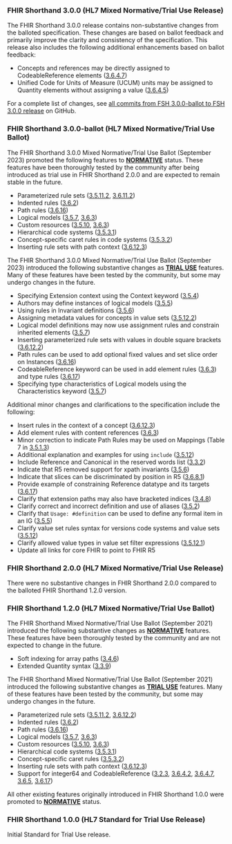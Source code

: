 ### FHIR Shorthand 3.0.0 (HL7 Mixed Normative/Trial Use Release)

The FHIR Shorthand 3.0.0 release contains non-substantive changes from the balloted specification. These changes are based on ballot feedback and primarily improve the clarity and consistency of the specification. This release also includes the following additional enhancements based on ballot feedback:
* Concepts and references may be directly assigned to CodeableReference elements ([3.6.4.7](reference.html#assignments-with-the-codeablereference-data-type))
* Unified Code for Units of Measure (UCUM) units may be assigned to Quantity elements without assigning a value ([3.6.4.5](reference.html#assignments-with-the-quantity-data-type))

For a complete list of changes, see [all commits from FSH 3.0.0-ballot to FSH 3.0.0 release](https://github.com/HL7/fhir-shorthand/compare/3.0.0-ballot...20cb514) on GitHub.

### FHIR Shorthand 3.0.0-ballot (HL7 Mixed Normative/Trial Use Ballot)

The FHIR Shorthand 3.0.0 Mixed Normative/Trial Use Ballot (September 2023) promoted the following features to **[NORMATIVE](https://hl7.org/fhir/versions.html#std-process)** status. These features have been thoroughly tested by the community after being introduced as trial use in FHIR Shorthand 2.0.0 and are expected to remain stable in the future.

* Parameterized rule sets ([3.5.11.2](reference.html#parameterized-rule-sets), [3.6.11.2](reference.html#inserting-parameterized-rule-sets))
* Indented rules ([3.6.2](reference.html#indented-rules))
* Path rules ([3.6.16](reference.html#path-rules))
* Logical models ([3.5.7](reference.html#defining-logical-models), [3.6.3](reference.html#add-element-rules))
* Custom resources ([3.5.10](reference.html#defining-resources), [3.6.3](reference.html#add-element-rules))
* Hierarchical code systems ([3.5.3.1](reference.html#defining-code-systems-with-hierarchical-codes))
* Concept-specific caret rules in code systems ([3.5.3.2](reference.html#code-metadata))
* Inserting rule sets with path context ([3.6.12.3](reference.html#inserting-rule-sets-with-path-context))

The FHIR Shorthand 3.0.0 Mixed Normative/Trial Use Ballot (September 2023) introduced the following substantive changes as **[TRIAL USE](https://hl7.org/fhir/versions.html#std-process)** features. Many of these features have been tested by the community, but some may undergo changes in the future.

* Specifying Extension context using the Context keyword ([3.5.4](reference.html#defining-extensions))
* Authors may define instances of logical models ([3.5.5](reference.html#defining-instances))
* Using rules in Invariant definitions ([3.5.6](reference.html#defining-invariants))
* Assigning metadata values for concepts in value sets ([3.5.12.2](reference.html#concept-metadata))
* Logical model definitions may now use assignment rules and constrain inherited elements ([3.5.7](reference.html#defining-logical-models))
* Inserting parameterized rule sets with values in double square brackets ([3.6.12.2](reference.html#inserting-parameterized-rule-sets))
* Path rules can be used to add optional fixed values and set slice order on Instances ([3.6.16](reference.html#path-rules))
* CodeableReference keyword can be used in add element rules ([3.6.3](reference.html#add-element-rules)) and type rules ([3.6.17](reference.html#type-rules))
* Specifying type characteristics of Logical models using the Characteristics keyword ([3.5.7](reference.html#defining-logical-models))

Additional minor changes and clarifications to the specification include the following:

* Insert rules in the context of a concept ([3.6.12.3](reference.html#inserting-rule-sets-with-path-context))
* Add element rules with content references ([3.6.3](reference.html#add-element-rules))
* Minor correction to indicate Path Rules may be used on Mappings (Table 7 in [3.5.1.3](reference.html#rule-statements))
* Additional explanation and examples for using `include` ([3.5.12](reference.html#defining-value-sets))
* Include Reference and Canonical in the reserved words list ([3.3.2](reference.html#reserved-words))
* Indicate that R5 removed support for xpath invariants ([3.5.6](reference.html#defining-invariants))
* Indicate that slices can be discriminated by position in R5 ([3.6.8.1](reference.html#step-1-specify-the-slicing-logic))
* Provide example of constraining Reference datatype and its targets ([3.6.17](reference.html#type-rules))
* Clarify that extension paths may also have bracketed indices ([3.4.8](reference.html#extension-paths))
* Clarify correct and incorrect definition and use of aliases ([3.5.2](reference.html#defining-aliases))
* Clarify that `Usage: #definition` can be used to define any formal item in an IG ([3.5.5](reference.html#defining-instances))
* Clarify value set rules syntax for versions code systems and value sets ([3.5.12](reference.html#defining-value-sets))
* Clarify allowed value types in value set filter expressions ([3.5.12.1](reference.html#filters))
* Update all links for core FHIR to point to FHIR R5

### FHIR Shorthand 2.0.0 (HL7 Mixed Normative/Trial Use Release)

There were no substantive changes in FHIR Shorthand 2.0.0 compared to the balloted FHIR Shorthand 1.2.0 version.

### FHIR Shorthand 1.2.0 (HL7 Mixed Normative/Trial Use Ballot)

The FHIR Shorthand Mixed Normative/Trial Use Ballot (September 2021) introduced the following substantive changes as **[NORMATIVE](https://hl7.org/fhir/versions.html#std-process)** features. These features have been thoroughly tested by the community and are not expected to change in the future.

* Soft indexing for array paths ([3.4.6](reference.html#array-paths-using-soft-indexing))
* Extended Quantity syntax ([3.3.9](reference.html#quantities))

The FHIR Shorthand Mixed Normative/Trial Use Ballot (September 2021) introduced the following substantive changes as **[TRIAL USE](https://hl7.org/fhir/versions.html#std-process)** features. Many of these features have been tested by the community, but some may undergo changes in the future.

* Parameterized rule sets ([3.5.11.2](reference.html#parameterized-rule-sets), [3.6.12.2](reference.html#inserting-parameterized-rule-sets))
* Indented rules ([3.6.2](reference.html#indented-rules))
* Path rules ([3.6.16](reference.html#path-rules))
* Logical models ([3.5.7](reference.html#defining-logical-models), [3.6.3](reference.html#add-element-rules))
* Custom resources ([3.5.10](reference.html#defining-resources), [3.6.3](reference.html#add-element-rules))
* Hierarchical code systems ([3.5.3.1](reference.html#defining-code-systems-with-hierarchical-codes))
* Concept-specific caret rules ([3.5.3.2](reference.html#code-metadata))
* Inserting rule sets with path context ([3.6.12.3](reference.html#inserting-rule-sets-with-path-context))
* Support for integer64 and CodeableReference ([3.2.3](reference.html#fhir-version), [3.6.4.2](reference.html#assignments-with-primitive-data-types), [3.6.4.7](reference.html#assignments-with-the-codeablereference-data-type), [3.6.5](reference.html#binding-rules), [3.6.17](reference.html#type-rules))

All other existing features originally introduced in FHIR Shorthand 1.0.0 were promoted to **[NORMATIVE](https://hl7.org/fhir/versions.html#std-process)** status.

### FHIR Shorthand 1.0.0 (HL7 Standard for Trial Use Release)

Initial Standard for Trial Use release.
